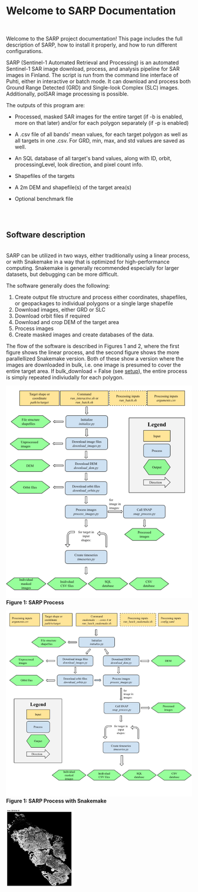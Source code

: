 # Welcome to SARP Documentation

<br>

Welcome to the SARP project documentation! This page includes the full description of SARP, how to install it properly, and how to run different configurations.

SARP (Sentinel-1 Automated Retrieval and Processing) is an automated Sentinel-1 SAR image download, process, and analysis pipeline for SAR images in Finland. The script is run from the command line interface of Puhti, either in interactive or batch mode. It can download and process both Ground Range Detected (GRD) and Single-look Complex (SLC) images. Additionally, polSAR image processing is possible.


The outputs of this program are:

- Processed, masked SAR images for the entire target (if -b is enabled, more on that later) and/or for each polygon separately (if -p is enabled)

- A .csv file of all bands' mean values, for each target polygon as well as all targets in one .csv. For GRD, min, max, and std values are saved as well.

- An SQL database of all target's band values, along with ID, orbit, processingLevel, look direction, and pixel count info.

- Shapefiles of the targets

- A 2m DEM and shapefile(s) of the target area(s)

- Optional benchmark file

<br><br>

## Software description
<br>
SARP can be utilized in two ways, either traditionally using a linear process, or with Snakemake in a way that is optimized for high-performance computing. Snakemake is generally recommended especially for larger datasets, but debugging can be more difficult.

The software generally does the following: <br>
1. Create output file structure and process either coordinates, shapefiles, or geopackages to individual polygons or a single large shapefile
2. Download images, either GRD or SLC
3. Download orbit files if required
4. Download and crop DEM of the target area
5. Process images
6. Create masked images and create databases of the data.

The flow of the software is described in Figures 1 and 2, where the first figure shows the linear process, and the second figure shows the more parallellized Snakemake version. Both of these show a version where the images are downloaded in bulk, i.e. one image is presumed to cover the entire target area. If bulk_download = False (see [setup](setup.md)), the entire process is simply repeated indiviudally for each polygon.


![SARP Process](images/SARP_process.png)
**Figure 1: SARP Process**

![SARP Process Snakemake](images/SARP_process_Snakemake.png)
**Figure 1: SARP Process with Snakemake**

![Test Image](images/test_image.png)